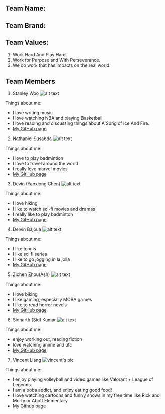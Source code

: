 ## Team Name: 


## Team Brand:


## Team Values:
1. Work Hard And Play Hard.
2. Work for Purpose and With Perseverance.
3. We do work that has impacts on the real world.
## **Team Members**
1. Stanley Woo
![alt text](stanley.jpeg)

Things about me:
- I love writing music
- I love watching NBA and playing Basketball
- I love reading and discussing things about A Song of Ice And Fire.
- [My GitHub page](https://github.com/stanley-woo)

2. Nathaniel Susabda
![alt text](nathan.JPG)

Things about me:
- I love to play badmintion
- I love to travel around the world
- I really love marvel movies
- [My GitHub page](https://github.com/nathanielsusabda)

3. Devin (Yanxiong Chen)
![alt text](devin.jpg)

Things about me:
- I love hiking
- I like to watch sci-fi movies and dramas
- I really like to play badminton
- [My GitHub page](https://github.com/DevinChen02)

4. Delvin Bajoua
 ![alt text](delvinphoto.jpg)
 
Things about me:
- I like tennis
- I like sci fi series 
- I like to go jogging in la jolla
- [My GitHub page](https://github.com/dbajoua)

5. Zichen Zhou(Ash)
 ![alt text](zichenZhou.jpg)
 
Things about me:
- I love biking
- I like gaming, especially MOBA games
- I like to read horror novels
- [My GitHub page](https://github.com/ASHZHOU02)

6. Sidharth (Sid) Kumar
![alt text](sid.png)

Things about me:
- enjoy working out, reading fiction
- love watching anime and ufc
- [My GitHub page](https://github.com/argonautica)

7. Vincent Liang
![vincent's pic](vin.jpg)

Things about me:
- I enjoy playing volleyball and video games like Valorant + League of Legends.
- I am a boba addict, and enjoy eating good food!
- I love watching cartoons and funny shows in my free time like Rick and Morty or Abott Elementary
- [My Github page](https://github.com/v1liang)
